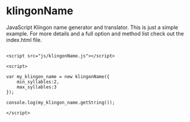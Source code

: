 # klingonName
JavaScript Klingon name generator and translator. This is just a simple example. For more details and a full option and method list check out the index.html file.


```

<script src="js/klingonName.js"></script>

<script>

var my_klingon_name = new klingonName({
    min_syllables:2,
    max_syllables:3
});

console.log(my_klingon_name.getString());

</script>

```
